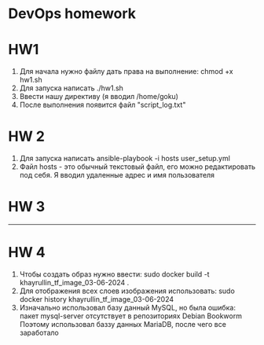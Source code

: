 # DevOps homework

# HW1
1. Для начала нужно файлу дать права на выполнение: chmod +x hw1.sh
2. Для запуска написать ./hw1.sh
3. Ввести нашу директиву (я вводил /home/goku)
4. После выполнения появится файл "script_log.txt"


# HW 2
1. Для запуска написать ansible-playbook -i hosts user_setup.yml
2. Файл hosts - это обычный текстовый файл, его можно редактировать под себя. Я вводил удаленные адрес и имя пользователя


# HW 3
---


# HW 4
1. Чтобы создать образ нужно ввести: sudo docker build -t khayrullin_tf_image_03-06-2024 .
2. Для отображения всех слоев изображения использовать: sudo docker history khayrullin_tf_image_03-06-2024
3. Изначально использовал базу данный MySQL, но была ошибка: пакет mysql-server отсутствует в репозиториях Debian Bookworm
Поэтому использовал баззу данных MariaDB, после чего все заработало
